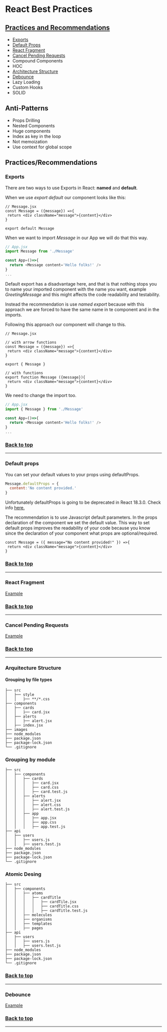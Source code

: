 # React Best Practices

<!-- ## Introduction
One of the principal things to avoid when programming with React is to have to many renders. -->

## [Practices and Recommendations](#practicesrecommendations)
  - [Exports](#exports)
  - [Default Props](#default-props)
  - [React Fragment](#react-fragment)
  - [Cancel Pending Requests](#cancel-pending-requests)
  - Compound Components
  - HOC
  - [Architecture Structure](#arquitecture-structure)
  - [Debounce](#debounce)
  - Lazy Loading
  - Custom Hooks
  - SOLID

## Anti-Patterns
  - Props Drilling
  - Nested Components
  - Huge components
  - Index as key in the loop
  - Not memoization
  - Use context for global scope

## Practices/Recommendations
### Exports

There are two ways to use Exports in React: **named** and **default**.

When we use _export default_ our component looks like this:
```JS
// Message.jsx
const Message = ({message}) =>{
 return <div className="message">{content}</div>
}

export default Message
```
When we want to import _Message_ in our App we will do that this way.
```js
// App.jsx
import Message from './Message'

const App=()=>{
  return <Message content='Hello folks!' />
}
...
```
Default export has a disadvantage here, and that is that nothing stops you to name your imported component with the name you want, example *GreetingMessage* and this might affects the code readability and testability.

Instead the recommendation is use *named export* because with this approach we are forced to have the same name in te component and in the imports.

Following this approach our component will change to this.
```JS
// Message.jsx

// with arrow functions
const Message = ({message}) =>{
 return <div className="message">{content}</div>
}

export { Message }

// with functions
export function Message ({message}){
 return <div className="message">{content}</div>
}
```

We need to change the import too.

```js
// App.jsx
import { Message } from './Message'

const App=()=>{
  return <Message content='Hello folks!' />
}
...
```
### [Back to top](#react-best-practices)
---

### Default props
You can set your default values to your props using defaultProps.

```js
Message.defaultProps = {
  content:'No content provided.'
}
```
Unfortunately defaultProps is going to be deprecated in React 18.3.0. Check info [here.](https://github.com/chakra-ui/chakra-ui/issues/7057)


The recommendation is to use Javascript default parameters. In the props declaration of the component we set the default value. This way to set default props improves the readability of your code because you know since the declaration of your component what props are optional/required.

```JS
const Message = ({ message="No content provided!" }) =>{
 return <div className="message">{content}</div>
}
```
### [Back to top](#react-best-practices)
---

### React Fragment

[Example](https://codesandbox.io/s/react-fragment-43edci?file=/src/App.js)

### [Back to top](#react-best-practices)
---

### Cancel Pending Requests

[Example](https://codesandbox.io/s/react-update-state-hj8244)

### [Back to top](#react-best-practices)
---


### Arquitecture Structure
#### Grouping by file types
```
├── src
│   ├── style
│   │   ├── **/*.css
├── components
│   ├── cards
│   │   ├── card.jsx
│   ├── alerts
│   │   ├── alert.jsx
│   ├── index.jsx
├── images
├── node_modules
├── package.json
├── package-lock.json 
└── .gitignore
```

### Grouping by module
```
├── src
│   ├── components
│   │   ├── cards
│   │   │   ├── card.jsx
│   │   │   ├── card.css
│   │   │   ├── card.test.js
│   │   ├── alerts
│   │   │   ├── alert.jsx
│   │   │   ├── alert.css
│   │   │   ├── alert.test.js
│   │   ├── app
│   │   │   ├── app.jsx
│   │   │   ├── app.css
│   │   │   ├── app.test.js
├── api
│   ├── users
│   │   ├── users.js
│   │   ├── users.test.js
├── node_modules
├── package.json
├── package-lock.json 
└── .gitignore
```

### Atomic Desing
```
├── src
│   ├── components
│   │   ├── atoms
│   │   │   ├── cardTitle
│   │   │   │   ├── cardTile.jsx
│   │   │   │   ├── cardTitle.css
│   │   │   │   ├── cardTitle.test.js
│   │   ├── molecules
│   │   ├── organisms
│   │   ├── templates
│   │   ├── pages
├── api
│   ├── users
│   │   ├── users.js
│   │   ├── users.test.js
├── node_modules
├── package.json
├── package-lock.json 
└── .gitignore
```

### [Back to top](#react-best-practices)
---

### Debounce

[Example](https://codesandbox.io/s/debounce-ex1ew0?file=/src/App.js)

### [Back to top](#react-best-practices)
---
